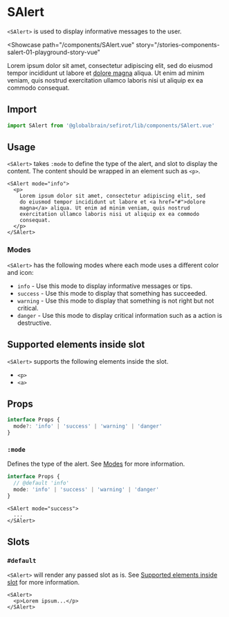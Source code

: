 <script setup lang="ts">
import SAlert from 'sefirot/components/SAlert.vue'
</script>

# SAlert <Badge text="3.8.0" />

`<SAlert>` is used to display informative messages to the user.

<Showcase
  path="/components/SAlert.vue"
  story="/stories-components-salert-01-playground-story-vue"
>
  <SAlert mode="info">
    <p>Lorem ipsum dolor sit amet, consectetur adipiscing elit, sed do eiusmod tempor incididunt ut labore et <a href="#">dolore magna</a> aliqua. Ut enim ad minim veniam, quis nostrud exercitation ullamco laboris nisi ut aliquip ex ea commodo consequat.</p>
  </SAlert>
</Showcase>

## Import

```ts
import SAlert from '@globalbrain/sefirot/lib/components/SAlert.vue'
```

## Usage

`<SAlert>` takes `:mode` to define the type of the alert, and slot to display the content. The content should be wrapped in an element such as `<p>`.

```vue-html
<SAlert mode="info">
  <p>
    Lorem ipsum dolor sit amet, consectetur adipiscing elit, sed
    do eiusmod tempor incididunt ut labore et <a href="#">dolore
    magna</a> aliqua. Ut enim ad minim veniam, quis nostrud
    exercitation ullamco laboris nisi ut aliquip ex ea commodo
    consequat.
  </p>
</SAlert>
```

### Modes

`<SAlert>` has the following modes where each mode uses a different color and icon:

- `info` - Use this mode to display informative messages or tips.
- `success` - Use this mode to display that something has succeeded.
- `warning` - Use this mode to display that something is not right but not critical.
- `danger` - Use this mode to display critical information such as a action is destructive.

## Supported elements inside slot

`<SAlert>` supports the following elements inside the slot.

- `<p>`
- `<a>`

## Props

```ts
interface Props {
  mode?: 'info' | 'success' | 'warning' | 'danger'
}
```

### `:mode`

Defines the type of the alert. See [Modes](#modes) for more information.

```ts
interface Props {
  // @default 'info'
  mode: 'info' | 'success' | 'warning' | 'danger'
}
```

```vue-html
<SAlert mode="success">
  ...
</SAlert>
```

## Slots

### `#default`

`<SAlert>` will render any passed slot as is. See [Supported elements inside slot](#supported-elements-inside-slot) for more information.

```vue-html
<SAlert>
  <p>Lorem ipsum...</p>
</SAlert>
```
